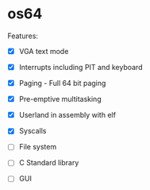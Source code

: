 # os64

Features:
- [x] VGA text mode
- [x] Interrupts including PIT and keyboard
- [x] Paging - Full 64 bit paging
- [x] Pre-emptive multitasking 
- [x] Userland in assembly with elf 
- [x] Syscalls
- [ ] File system
- [ ] C Standard library 
- [ ] GUI

